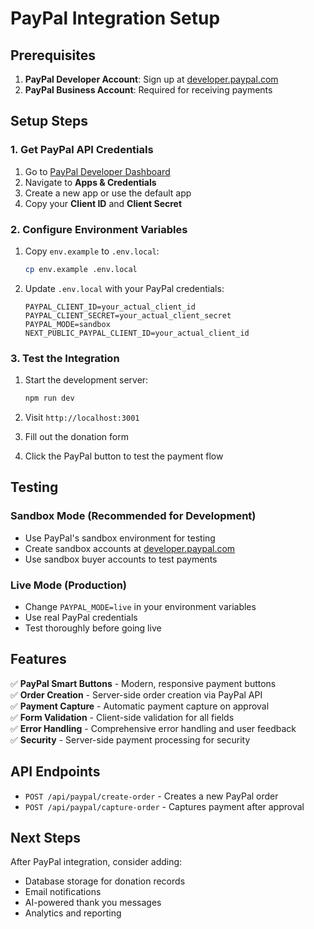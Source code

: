 # PayPal Integration Setup

## Prerequisites

1. **PayPal Developer Account**: Sign up at [developer.paypal.com](https://developer.paypal.com)
2. **PayPal Business Account**: Required for receiving payments

## Setup Steps

### 1. Get PayPal API Credentials

1. Go to [PayPal Developer Dashboard](https://developer.paypal.com/dashboard/)
2. Navigate to **Apps & Credentials**
3. Create a new app or use the default app
4. Copy your **Client ID** and **Client Secret**

### 2. Configure Environment Variables

1. Copy `env.example` to `.env.local`:
   ```bash
   cp env.example .env.local
   ```

2. Update `.env.local` with your PayPal credentials:
   ```env
   PAYPAL_CLIENT_ID=your_actual_client_id
   PAYPAL_CLIENT_SECRET=your_actual_client_secret
   PAYPAL_MODE=sandbox
   NEXT_PUBLIC_PAYPAL_CLIENT_ID=your_actual_client_id
   ```

### 3. Test the Integration

1. Start the development server:
   ```bash
   npm run dev
   ```

2. Visit `http://localhost:3001`
3. Fill out the donation form
4. Click the PayPal button to test the payment flow

## Testing

### Sandbox Mode (Recommended for Development)
- Use PayPal's sandbox environment for testing
- Create sandbox accounts at [developer.paypal.com](https://developer.paypal.com)
- Use sandbox buyer accounts to test payments

### Live Mode (Production)
- Change `PAYPAL_MODE=live` in your environment variables
- Use real PayPal credentials
- Test thoroughly before going live

## Features

✅ **PayPal Smart Buttons** - Modern, responsive payment buttons  
✅ **Order Creation** - Server-side order creation via PayPal API  
✅ **Payment Capture** - Automatic payment capture on approval  
✅ **Form Validation** - Client-side validation for all fields  
✅ **Error Handling** - Comprehensive error handling and user feedback  
✅ **Security** - Server-side payment processing for security  

## API Endpoints

- `POST /api/paypal/create-order` - Creates a new PayPal order
- `POST /api/paypal/capture-order` - Captures payment after approval

## Next Steps

After PayPal integration, consider adding:
- Database storage for donation records
- Email notifications
- AI-powered thank you messages
- Analytics and reporting


